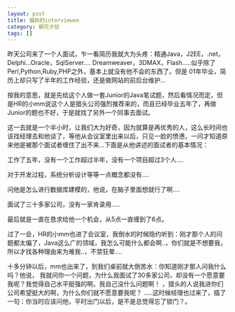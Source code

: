 ```yaml
---
layout: post
title: 偏执的interviewee
category: 朝花夕拾
tags: []
---
```

昨天公司来了一个人面试，乍一看简历我就大为头疼：精通Java，J2EE，.net，Delphi...Oracle，SqlServer....
Dreamweaver，3DMAX，Flash.....似乎除了Perl,Python,Ruby,PHP之外，基本上就没有他不会的东西了。但是
01年毕业，简历上却只写了半年的工作经验，还是做网站的前后台维护...
	
按我的意思，就是先给这个人做一套Junior的Java笔试题，然后看情况而定，但是HR的小mm说这个人是猎头公司强烈推荐来的，而且已经毕业五年了，再做Junior的题也不好，于是就找了另外一个同事去面试。
	
这一去就是一个半小时，让我们大为好奇，因为就算是再优秀的人，这么长时间也该找经理去和他谈了，等他从会议室里出来以后，只见一脸的愤懑，一问才知道原来他是被那个面试者缠住了出不来...下面是从他讲述的面试者的基本情况：
	
工作了五年，没有一个工作超过半年，没有一个项目超过3个人....
	
对于开发过程，系统分析设计等等一点概念都没有....
	
问他是怎么进行数据库建模的，他说，在脑子里面想就行了啊....
	
面试了三十多家公司，没有一家肯录用.....
	
最后就是一直在恳求给他一个机会，从5点一直缠到了6点。
	
过了一会，HR的小mm也进了会议室，我倒水的时候隐约听到：刚才那个人的问题都太偏了，Java这么广的领域，我怎么可能什么都会啊..，你们就是不想要我，所以才找各种理由来为难我..，不禁狂晕....
	
十多分钟以后，mm也出来了，到我们桌前就大倒苦水：你知道刚才那人问我什么吗？他说，
我就问你一个问题，为什么我面试了30多家公司，却没有一个愿意要我呢？我觉得自己水平挺强的啊，我自己没什么问题啊！
，猎头的人说我进你们公司希望挺大的啊，为什么你们就不愿意要我呢？
.....这时候经理也过来了，插了一句：你当时应该问他，平时出门以后，是不是总觉得忘了锁门？。